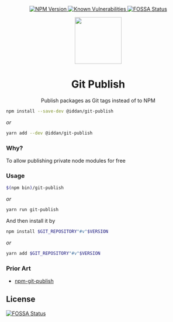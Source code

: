 <div align="center" href="">
  <p>
    <a href="https://npm.im/@iddan/git-publish">
      <img src="https://img.shields.io/npm/v/@iddan/git-publish.svg"
           alt="NPM Version" />
    </a>
    <a href="https://snyk.io/test/github/iddan/git-publish">
      <img src="https://snyk.io/test/npm/@iddan/git-publish/badge.svg"
           alt="Known Vulnerabilities"
           data-canonical-src="https://snyk.io/test/npm/@iddan/git-publish"/>
    </a>
    <!-- <a href="https://travis-ci.org/iddan/stylesheet">
      <img src="https://travis-ci.org/iddan/stylesheet.svg?branch=master" />
    </a> -->
    <!-- <a href='https://coveralls.io/github/iddan/stylesheet?branch=master'>
      <img src='https://coveralls.io/repos/github/iddan/stylesheet/badge.svg?branch=master' 
           alt='Coverage Status' />
    </a> -->
    <a href="https://app.fossa.io/projects/git%2Bgithub.com%2Fiddan%2Fgit-publish?ref=badge_shield">
      <img src="https://app.fossa.io/api/projects/git%2Bgithub.com%2Fiddan%2Fgit-publish.svg?type=shield"
           alt="FOSSA Status" />
    </a>
  </p>
  <img src="assets/git-publish.png" height="128" />
  <h1>Git Publish</h1>
  <p>Publish packages as Git tags instead of to NPM</p>
</div>

```bash
npm install --save-dev @iddan/git-publish
```

_or_

```bash
yarn add --dev @iddan/git-publish
```

### Why?

To allow publishing private node modules for free

### Usage

```bash
$(npm bin)/git-publish
```

_or_

```bash
yarn run git-publish
```

And then install it by

```bash
npm install $GIT_REPOSITORY"#v"$VERSION
```

_or_

```bash
yarn add $GIT_REPOSITORY"#v"$VERSION
```

### Prior Art

* [npm-git-publish](https://github.com/theoy/npm-git-publish)


## License
[![FOSSA Status](https://app.fossa.io/api/projects/git%2Bgithub.com%2Fiddan%2Fgit-publish.svg?type=large)](https://app.fossa.io/projects/git%2Bgithub.com%2Fiddan%2Fgit-publish?ref=badge_large)
